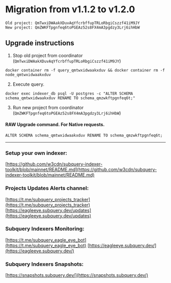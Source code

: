# Migration from v1.1.2 to v1.2.0
```
Old project: QmTwxiDWAakXDuvAqYfcrbffupTRLoRbgiCszzf41iM9JY
New project: QmZWKFTpgnfeq6toPGEAz52s8FX4mA3pgdzy3Lrj6ihHbW
```


## Upgrade instructions
 1) Stop old project from coordinator (`QmTwxiDWAakXDuvAqYfcrbffupTRLoRbgiCszzf41iM9JY`)

```
docker container rm -f query_qmtwxidwaakxduv && docker container rm -f node_qmtwxidwaakxduv
```

 2) Execute query.

```
docker exec indexer_db psql -U postgres -c "ALTER SCHEMA schema_qmtwxidwaakxduv RENAME TO schema_qmzwkftpgnfeq6t;"

```

 3) Run new project from coordinator (`QmZWKFTpgnfeq6toPGEAz52s8FX4mA3pgdzy3Lrj6ihHbW`)

#### RAW Upgrade command. For Native requests.
`ALTER SCHEMA schema_qmtwxidwaakxduv RENAME TO schema_qmzwkftpgnfeq6t;`


___
### Setup your own indexer:

[https://github.com/w3cdn/subquery-indexer-toolkit/blob/mainnet/README.md](https://github.com/w3cdn/subquery-indexer-toolkit/blob/mainnet/README.md)

### Projects Updates Alerts channel:

[https://t.me/subquery_projects_tracker](https://t.me/subquery_projects_tracker) [https://eagleeye.subquery.dev/updates](https://eagleeye.subquery.dev/updates)

### Subquery Indexers Monitoring:

[https://t.me/subquery_eagle_eye_bot](https://t.me/subquery_eagle_eye_bot) [https://eagleeye.subquery.dev/](https://eagleeye.subquery.dev/)


### Subquery Indexers Snapshots:

[https://snapshots.subquery.dev/](https://snapshots.subquery.dev/)
